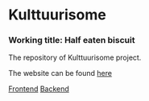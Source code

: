 # Kulttuurisome
### Working title: Half eaten biscuit

The repository of Kulttuurisome project.

The website can be found [here](https://halfeatenbiscuit.herokuapp.com/)

[Frontend](https://github.com/yuzamonkey/Half-Eaten-Biscuit/tree/main/client)
[Backend](https://github.com/yuzamonkey/Half-Eaten-Biscuit/tree/main/server)